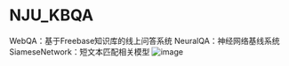 # NJU_KBQA
WebQA：基于Freebase知识库的线上问答系统
NeuralQA：神经网络基线系统
SiameseNetwork：短文本匹配相关模型
![image](https://github.com/geofftong/NJU_KBQA/blob/master/demo.gif)
